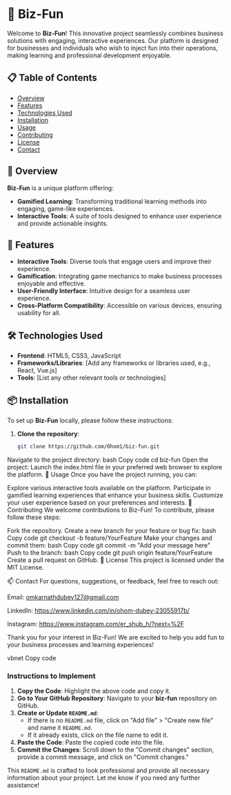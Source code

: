 # 🎉 Biz-Fun

Welcome to **Biz-Fun**! This innovative project seamlessly combines business solutions with engaging, interactive experiences. Our platform is designed for businesses and individuals who wish to inject fun into their operations, making learning and professional development enjoyable.

## 📋 Table of Contents
- [Overview](#overview)
- [Features](#features)
- [Technologies Used](#technologies-used)
- [Installation](#installation)
- [Usage](#usage)
- [Contributing](#contributing)
- [License](#license)
- [Contact](#contact)

## 📝 Overview
**Biz-Fun** is a unique platform offering:
- **Gamified Learning**: Transforming traditional learning methods into engaging, game-like experiences.
- **Interactive Tools**: A suite of tools designed to enhance user experience and provide actionable insights.

## 🌟 Features
- **Interactive Tools**: Diverse tools that engage users and improve their experience.
- **Gamification**: Integrating game mechanics to make business processes enjoyable and effective.
- **User-Friendly Interface**: Intuitive design for a seamless user experience.
- **Cross-Platform Compatibility**: Accessible on various devices, ensuring usability for all.

## 🛠️ Technologies Used
- **Frontend**: HTML5, CSS3, JavaScript
- **Frameworks/Libraries**: [Add any frameworks or libraries used, e.g., React, Vue.js]
- **Tools**: [List any other relevant tools or technologies]

## 📦 Installation
To set up **Biz-Fun** locally, please follow these instructions:

1. **Clone the repository**:
   ```bash
   git clone https://github.com/Ohom1/biz-fun.git
Navigate to the project directory:
bash
Copy code
cd biz-fun
Open the project: Launch the index.html file in your preferred web browser to explore the platform.
🚀 Usage
Once you have the project running, you can:

Explore various interactive tools available on the platform.
Participate in gamified learning experiences that enhance your business skills.
Customize your user experience based on your preferences and interests.
🤝 Contributing
We welcome contributions to Biz-Fun! To contribute, please follow these steps:

Fork the repository.
Create a new branch for your feature or bug fix:
bash
Copy code
git checkout -b feature/YourFeature
Make your changes and commit them:
bash
Copy code
git commit -m "Add your message here"
Push to the branch:
bash
Copy code
git push origin feature/YourFeature
Create a pull request on GitHub.
📄 License
This project is licensed under the MIT License.

📫 Contact
For questions, suggestions, or feedback, feel free to reach out:

Email: omkarnathdubey127@gmail.com

LinkedIn: https://www.linkedin.com/in/ohom-dubey-23055917b/

Instagram: https://www.instagram.com/er_shub_h/?next=%2F

Thank you for your interest in Biz-Fun! We are excited to help you add fun to your business processes and learning experiences!

vbnet
Copy code

### Instructions to Implement

1. **Copy the Code**: Highlight the above code and copy it.
2. **Go to Your GitHub Repository**: Navigate to your **biz-fun** repository on GitHub.
3. **Create or Update `README.md`**:
   - If there is no `README.md` file, click on "Add file" > "Create new file" and name it `README.md`.
   - If it already exists, click on the file name to edit it.
4. **Paste the Code**: Paste the copied code into the file.
5. **Commit the Changes**: Scroll down to the "Commit changes" section, provide a commit message, and click on "Commit changes."

This `README.md` is crafted to look professional and provide all necessary information about your project. Let me know if you need any further assistance!
